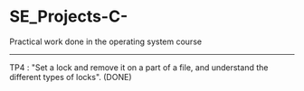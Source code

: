 # SE_Projects-C-
Practical work done in the operating system course
***
TP4 : "Set a lock and remove it on a part of a file, and understand the different types of locks". (DONE)
